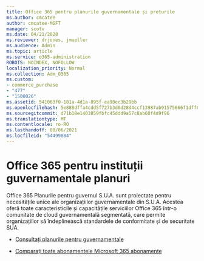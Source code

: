 ```yaml
---
title: Office 365 pentru planurile guvernamentale și prețurile
ms.author: cmcatee
author: cmcatee-MSFT
manager: scotv
ms.date: 04/21/2020
ms.reviewer: drjones, jmueller
ms.audience: Admin
ms.topic: article
ms.service: o365-administration
ROBOTS: NOINDEX, NOFOLLOW
localization_priority: Normal
ms.collection: Adm_O365
ms.custom:
- commerce_purchase
- "477"
- "1500026"
ms.assetid: 541063f0-181a-4d1a-895f-ea90ec3b29bb
ms.openlocfilehash: 5e888dffa4cdd5f727b3d0d28d4ccf13987ab91575666f1dff62c684308da06e
ms.sourcegitcommit: d71b18e1403859fbfc45ddd9a57c8ab68f4d9f96
ms.translationtype: MT
ms.contentlocale: ro-RO
ms.lasthandoff: 08/06/2021
ms.locfileid: "54499884"
---
```

# <a name="office-365-government-plans"></a>Office 365 pentru instituții guvernamentale planuri

Office 365 Planurile pentru guvernul S.U.A. sunt proiectate pentru necesitățile unice ale organizațiilor guvernamentale din S.U.A. Acestea oferă toate caracteristicile și capacitățile serviciilor Office 365 într-o comunitate de cloud guvernamentală segmentată, care permite organizațiilor să îndeplinească standardele de conformitate și de securitate SUA.
  
- [Consultați planurile pentru guvernamentale](https://products.office.com/government/compare-office-365-government-plans)

- [Comparați toate abonamentele Microsoft 365 abonamente](https://products.office.com/business/compare-more-office-365-for-business-plans)